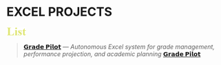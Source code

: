 # EXCEL PROJECTS

[<img src=./images/cw_list.png height=20>](.)

> [**𝗚𝗿𝗮𝗱𝗲 𝗣𝗶𝗹𝗼𝘁**](./Grade_Pilot)  _— Autonomous Excel system for grade management, performance projection, and academic planning_
[**𝗚𝗿𝗮𝗱𝗲 𝗣𝗶𝗹𝗼𝘁**](https://github.com/Kyros0718/Excel_Projects/tree/main/Grade_Pilot)
